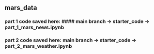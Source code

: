 ## mars_data
### **part 1 code** saved here: #### main branch -> starter_code -> part_1_mars_news.ipynb

### **part 2 code** saved here: main branch -> starter_code -> part_2_mars_weather.ipynb    


